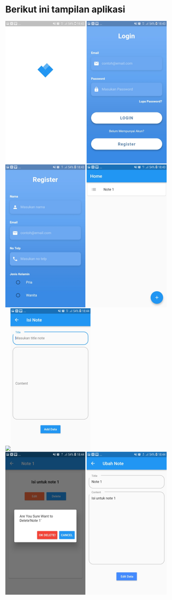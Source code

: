 
<h1><b>Berikut ini tampilan aplikasi</b></h1>


<img src="ss/1.jpeg" width="250" heigth="400">  <img src="ss/2.jpeg" width="250" heigth="400"> <img src="ss/3.jpeg" width="250" heigth="400">
<img src="ss/4.jpeg" width="250" heigth="400">  <img src="ss/8.jpeg" width="250" heigth="400"><img src="ss/5.jpeg" width="250" heigth="400">
<img src="ss/6.jpeg" width="250" heigth="400">  <img src="ss/7.jpeg" width="250" heigth="400">




